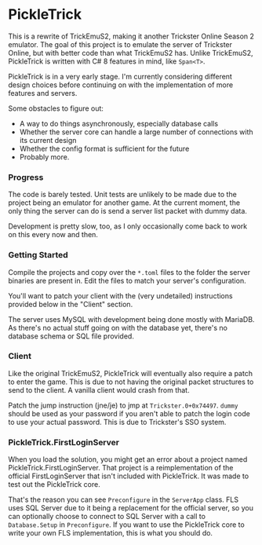 # PickleTrick

This is a rewrite of TrickEmuS2, making it another Trickster Online Season 2 emulator. The goal of this project is to emulate the server of Trickster Online, but with better code than what TrickEmuS2 has. Unlike TrickEmuS2, PickleTrick is written with C# 8 features in mind, like `Span<T>`.

PickleTrick is in a very early stage. I'm currently considering different design choices before continuing on with the implementation of more features and servers.

Some obstacles to figure out:

* A way to do things asynchronously, especially database calls
* Whether the server core can handle a large number of connections with its current design
* Whether the config format is sufficient for the future
* Probably more.

### Progress

The code is barely tested. Unit tests are unlikely to be made due to the project being an emulator for another game. At the current moment, the only thing the server can do is send a server list packet with dummy data.

Development is pretty slow, too, as I only occasionally come back to work on this every now and then.

### Getting Started

Compile the projects and copy over the `*.toml` files to the folder the server binaries are present in. Edit the files to match your server's configuration.

You'll want to patch your client with the (very undetailed) instructions provided below in the "Client" section.

The server uses MySQL with development being done mostly with MariaDB. As there's no actual stuff going on with the database yet, there's no database schema or SQL file provided.

### Client

Like the original TrickEmuS2, PickleTrick will eventually also require a patch to enter the game. This is due to not having the original packet structures to send to the client. A vanilla client would crash from that.

Patch the jump instruction (jne/je) to jmp at `Trickster.0+0x74497`. `dummy` should be used as your password if you aren't able to patch the login code to use your actual password. This is due to Trickster's SSO system.

### PickleTrick.FirstLoginServer

When you load the solution, you might get an error about a project named PickleTrick.FirstLoginServer. That project is a reimplementation of the official FirstLoginServer that isn't included with PickleTrick. It was made to test out the PickleTrick core.

That's the reason you can see `Preconfigure` in the `ServerApp` class. FLS uses SQL Server due to it being a replacement for the official server, so you can optionally choose to connect to SQL Server with a call to `Database.Setup` in `Preconfigure`. If you want to use the PickleTrick core to write your own FLS implementation, this is what you should do.